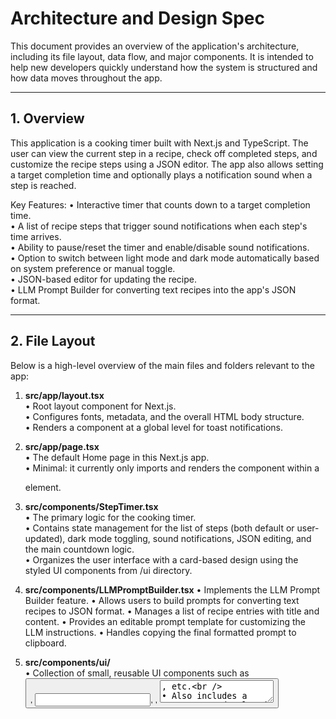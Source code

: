 # Architecture and Design Spec

This document provides an overview of the application's architecture, including its file layout, data flow, and major components. It is intended to help new developers quickly understand how the system is structured and how data moves throughout the app.

---

## 1. Overview

This application is a cooking timer built with Next.js and TypeScript. The user can view the current step in a recipe, check off completed steps, and customize the recipe steps using a JSON editor. The app also allows setting a target completion time and optionally plays a notification sound when a step is reached.

Key Features:
• Interactive timer that counts down to a target completion time.  
• A list of recipe steps that trigger sound notifications when each step's time arrives.  
• Ability to pause/reset the timer and enable/disable sound notifications.  
• Option to switch between light mode and dark mode automatically based on system preference or manual toggle.  
• JSON-based editor for updating the recipe.  
• LLM Prompt Builder for converting text recipes into the app's JSON format.

---

## 2. File Layout

Below is a high-level overview of the main files and folders relevant to the app:

1. **src/app/layout.tsx**  
   • Root layout component for Next.js.  
   • Configures fonts, metadata, and the overall HTML body structure.  
   • Renders a <Toaster> component at a global level for toast notifications.  

2. **src/app/page.tsx**  
   • The default Home page in this Next.js app.  
   • Minimal: it currently only imports and renders the <StepTimer> component within a <main> element.  

3. **src/components/StepTimer.tsx**  
   • The primary logic for the cooking timer.  
   • Contains state management for the list of steps (both default or user-updated), dark mode toggling, sound notifications, JSON editing, and the main countdown logic.  
   • Organizes the user interface with a card-based design using the styled UI components from /ui directory.  

4. **src/components/LLMPromptBuilder.tsx**
   • Implements the LLM Prompt Builder feature.
   • Allows users to build prompts for converting text recipes to JSON format.
   • Manages a list of recipe entries with title and content.
   • Provides an editable prompt template for customizing the LLM instructions.
   • Handles copying the final formatted prompt to clipboard.

5. **src/components/ui/**  
   • Collection of small, reusable UI components such as <Button>, <Input>, <Checkbox>, <Textarea>, etc.  
   • Also includes a <Toaster> and related hooks for providing toast notifications.  

6. **public/**  
   • Public static assets (images, audio, etc.).  
   • Contains the audio file notification.wav which is fetched by the timer for step notifications.  

7. **doc/**
   • Documentation for the app architecture and features.
   • Includes App Architecture.md and Feature Spec - LLM Prompt Builder.md.

8. **Other Files**  
   • tailwind.config.ts, postcss.config.mjs, and src/app/globals.css for styling and utility classes.  
   • package.json and package-lock.json for dependency management.  
   • tsconfig.json for TypeScript configuration.  

---

## 3. Data Flow

1. **Initialization**  
   • The timer uses a default set of steps (an array of objects containing time, category, and description).  
   • These are displayed in a list grouped by upcoming/current/previous status.

2. **User Interaction**  
   • Users can start, pause, or reset the timer.  
   • Users can click on a step to mark it as completed.  
   • A user can edit the recipe steps by opening a JSON dialog. The app parses and validates the input, then refreshes the step list if valid.  
   • A user can set a new target completion time, which recalculates the countdown.  

3. **Countdown**  
   • Once started, the timer decrements every second using setInterval (or by computing time difference relative to the target time).  
   • When the countdown crosses a step's time threshold, a toast and (optionally) a sound alert are triggered.  

4. **Sound Playback**  
   • A custom hook initializes an AudioContext (on user interaction) and fetches the public/notification.wav file.  
   • The sound is played once a step threshold is reached, if sound is enabled.  

5. **Dark Mode**  
   • The app detects system preferences and toggles .dark CSS class on the <html> element to switch to dark mode.  
   • The user can also toggle dark mode manually via the interface.  

---

## 4. Major Components and Interfaces

### 4.1 Root Layout (src/app/layout.tsx)

• Function:  
  export default function RootLayout({ children }: { children: React.ReactNode })

• Responsibilities:  
  1. Defines global HTML structure, including <html> and <body>.  
  2. Applies global fonts via localFont from next/font/local.  
  3. Includes the <Toaster> component to allow global toast notifications.  
  4. Exports Next.js metadata for SEO (title and description).  

### 4.2 Home Page (src/app/page.tsx)

• Function:  
  export default function Home()  

• Responsibilities:  
  1. Displays the <StepTimer> component in a minimal layout.  
  2. Could serve as a top-level container for future expansions like navigation or app-wide context.  

### 4.3 StepTimer (src/components/StepTimer.tsx)

• Types:  
  interface Step {  
    time: number;  
    category: string;  
    description: string;  
    id: string;  
  }

• Custom Hook:  
  const useStepSound = () => { … }

  - Returns soundEnabled (boolean), playSound (function), toggleSound (function).  
  - Initializes an audio context for playing notification.wav from the public folder.  

• Main Component:  
  const Recipe = () => { … }  
  export default Recipe;

• Responsibilities:  
  1. Loads an array of Step objects which contain the time (minutes), category, description, and generated ID.  
  2. Manages the primary state for the timer:  
     – Time remaining: timeRemaining (in seconds).  
     – Whether the timer is running (isRunning) or paused.  
     – Which steps have been completed (completedSteps).  
     – Dark mode (isDarkMode).  
     – Sound notifications (soundEnabled).  
  3. Renders a list of steps that appear in upcoming, current, and previous sections depending on the remaining time and step durational logic.  
  4. Allows JSON-based editing of steps by providing an inline text editor (Textarea).  
  5. Uses the React Context for toast notifications from useToast().  

### 4.4 UI Library (src/components/ui/)

• Example UI Components:  
  1. <Button>  
  2. <Input>  
  3. <Checkbox>  
  4. <Textarea>  
  5. <Toaster>  
  6. <Dialog> (and related sub-components)  

• These components provide a consistent design language and allow for quick styling in a modular way.

### 4.5 LLMPromptBuilder (src/components/LLMPromptBuilder.tsx)

• Types:  
  interface RecipeEntry {  
    id: string;  
    title: string;  
    content: string;  
  }

• State Management:
  - Manages recipe entries with title and content
  - Handles editing and deleting entries
  - Maintains an editable prompt template
  - Controls dialog visibility and form states

• Key Features:
  1. Editable prompt template with markdown formatting
  2. Add/edit/delete recipe entries
  3. Expandable recipe content on hover
  4. Copy formatted prompt to clipboard
  5. Dark mode compatibility
  6. Toast notifications for user feedback

• Integration:
  - Integrated into StepTimer component
  - Accessible via sparkle icon in top-left corner
  - Uses shared UI components and styling

---

## 5. Future Considerations

1. **Persistent Storage**  
   • Currently, steps are stored in local component state. Future work could integrate localStorage or an external database.  

2. **User Authentication**  
   • Not implemented in this app, but could be added to save or share custom timers.  

3. **Full CRUD for Steps**  
   • Currently, the steps array is replaced via the JSON import or set as default. Another approach is to give a direct UI for adding/removing steps.  

4. **Responsive Design**  
   • The UI is largely responsive thanks to Tailwind CSS classes, but additional testing can be done for small screens or tablets.  

---

## 6. Conclusion

This application is a simple yet extensible cooking timer built with Next.js, TypeScript, and Tailwind CSS. Its main logic is contained in the <StepTimer> component, which manages time, user interactions, and notifications. The architecture is deliberately modular, allowing features to be extended or modified with minimal impact on unrelated components.
